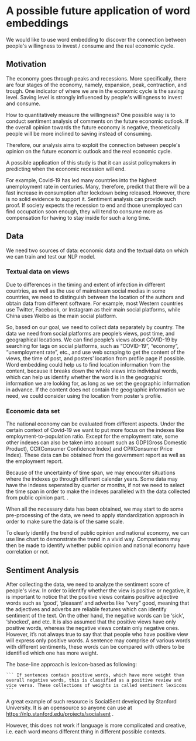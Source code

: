 # A possible future application of word embeddings

We would like to use word embedding to discover the connection between people's willingness to invest / consume and the real economic cycle.


## Motivation

The economy goes through peaks and recessions. More specifically, there are four stages of the economy, namely, expansion, peak, contraction, and trough. One indicator of where we are in the economic cycle is the saving level. Saving level is strongly influenced by people's willingness to invest and consume. 

How to quantitatively measure the willingness? One possible way is to conduct sentiment analysis of comments on the future economic outlook. If the overall opinion towards the future economy is negative, theoretically people will be more inclined to saving instead of consuming.

Therefore, our analysis aims to exploit the connection between people's opinion on the future economic outlook and the real economic cycle.

A possible application of this study is that it can assist policymakers in predicting when the economic recession will end.

For example, Covid-19 has led many countries into the highest unemployment rate in centuries. Many, therefore, predict that there will be a fast increase in consumption after lockdown being released. However, there is no solid evidence to support it. Sentiment analysis can provide such proof. If society expects the recession to end and those unemployed can find occupation soon enough, they will tend to consume more as compensation for having to stay inside for such a long time. 



## Data
We need two sources of data: economic data and the textual data on which we can train and test our NLP model.

### Textual data on views

Due to differences in the timing and extent of infection in different countries, as well as the use of mainstream social medias in some countries, we need to distinguish between the location of the authors and obtain data from different software. For example, most Western countries use Twitter, Facebook, or Instagram as their main social platforms, while China uses Weibo as the main social platform.

So, based on our goal, we need to collect data separately by country. The data we need from social platforms are people’s views, post time, and geographical locations. We can find people’s views about COVID-19 by searching for tags on social platforms, such as “COVID-19”, “economy”, “unemployment rate”, etc., and use web scraping to get the content of the views, the time of post, and posters’ location from profile page if possible. Word embedding could help us to find location information from the content, because it breaks down the whole views into individual words, which can help us identify whether the word is in the geographic information we are looking for, as long as we set the geographic information in advance. If the content does not contain the geographic information we need, we could consider using the location from poster's profile.

### Economic data set
The national economy can be evaluated from different aspects. Under the certain context of Covid-19 we want to put more focus on the indexes like employment-to-population ratio. Except for the employment rate, some other indexes can also be taken into account such as GDP(Gross Domestic Product), CCI(Consumer Confidence Index) and CPI(Consumer Price Index). These data can be obtained from the government report as well as the employment report.   

Because of the uncertainty of time span, we may encounter situations where the indexes go through different calendar years. Some data may have the indexes seperated by quarter or months, if not we need to select the time span in order to make the indexes paralleled with the data collected from public opinion part.  .

When all the necessary data has been obtained, we may start to do some pre-processing of the data, we need to apply standardization approach in order to make sure the data is of the same scale.

To clearly identify the trend of public opinion and national economy, we can use line chart to demonstrate the trend in a vivid way. Comparisons may then be made to identify whether public opinion and national economy have correlation or not.




## Sentiment Analysis

After collecting the data, we need to analyze the sentiment score of people's view.
In order to identify whether the view is positive or negative, it is important to notice that the positive views contains positive adjective words such as ‘good’, ‘pleasant’  and adverbs like “very” good, meaning that the adjectives and adverbs are reliable features which can identify sentiment of the text. On the other hand, the negative words can be ‘sick’, ‘shocked’, and etc. It is also assumed that the positive views have only positive words, whereas the negative views contain only negative ones. However, it’s not always true to say that that people who have positive view will express only positive words. A sentence may comprise of various words with different sentiments, these words can be compared with others to be identified which one has more weight.

The base-line approach is lexicon-based as following:

    ``` If sentences contain positive words, which have more weight than overall negative words, this is classified as a positive review and vice versa. These collections of weights is called sentiment lexicons
    ```


A great example of such resource is  SocialSent developed by Stanford University. It is an opensource so anyone can use at  https://nlp.stanford.edu/projects/socialsent .

However, this does not work if language is more complicated and creative, i.e. each word means different thing in different possible contexts.





